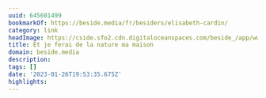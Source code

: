 ```yaml
---
uuid: 645601499
bookmarkOf: https://beside.media/fr/besiders/elisabeth-cardin/
category: link
headImage: https://cside.sfo2.cdn.digitaloceanspaces.com/beside_/app/www/2022/12/BESIDE_MANIFEST_feature.jpg
title: Et je ferai de la nature ma maison
domain: beside.media
description: 
tags: []
date: '2023-01-26T19:53:35.675Z'
highlights: 
---
```



